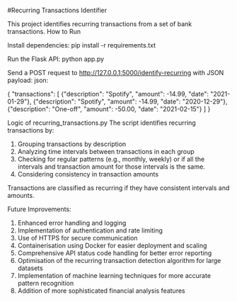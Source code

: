 #Recurring Transactions Identifier

This project identifies recurring transactions from a set of bank transactions.
How to Run

Install dependencies:
pip install -r requirements.txt

Run the Flask API:
python app.py

Send a POST request to http://127.0.0.1:5000/identify-recurring with JSON payload:
json:

{
  "transactions": [
    {"description": "Spotify", "amount": -14.99, "date": "2021-01-29"},
    {"description": "Spotify", "amount": -14.99, "date": "2020-12-29"},
    {"description": "One-off", "amount": -50.00, "date": "2021-02-15"}
  ]
}


Logic of recurring_transactions.py
The script identifies recurring transactions by:

1. Grouping transactions by description
2. Analyzing time intervals between transactions in each group
3. Checking for regular patterns (e.g., monthly, weekly) or if all the intervals and transaction amount for those intervals is the same.
4. Considering consistency in transaction amounts

Transactions are classified as recurring if they have consistent intervals and amounts.

Future Improvements:

1. Enhanced error handling and logging
2. Implementation of authentication and rate limiting
3. Use of HTTPS for secure communication
4. Containerisation using Docker for easier deployment and scaling
5. Comprehensive API status code handling for better error reporting
6. Optimisation of the recurring transaction detection algorithm for large datasets
7. Implementation of machine learning techniques for more accurate pattern recognition
8. Addition of more sophisticated financial analysis features
